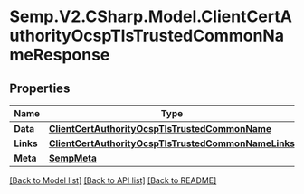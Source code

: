 # Semp.V2.CSharp.Model.ClientCertAuthorityOcspTlsTrustedCommonNameResponse
## Properties

Name | Type | Description | Notes
------------ | ------------- | ------------- | -------------
**Data** | [**ClientCertAuthorityOcspTlsTrustedCommonName**](ClientCertAuthorityOcspTlsTrustedCommonName.md) |  | [optional] 
**Links** | [**ClientCertAuthorityOcspTlsTrustedCommonNameLinks**](ClientCertAuthorityOcspTlsTrustedCommonNameLinks.md) |  | [optional] 
**Meta** | [**SempMeta**](SempMeta.md) |  | 

[[Back to Model list]](../README.md#documentation-for-models) [[Back to API list]](../README.md#documentation-for-api-endpoints) [[Back to README]](../README.md)

